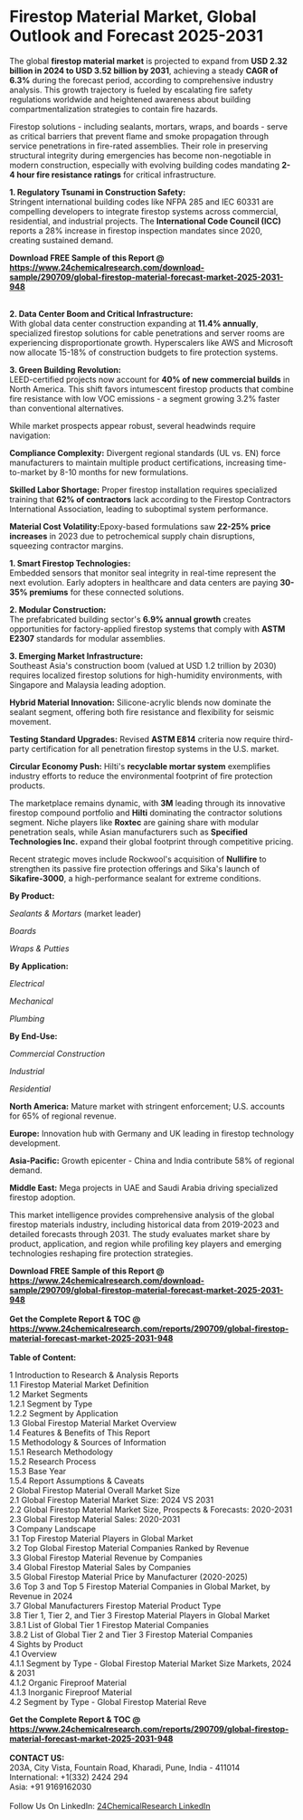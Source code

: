<h1>Firestop Material Market, Global Outlook and Forecast 2025-2031</h1><p>The global <strong>firestop material market</strong> is projected to expand from <strong>USD 2.32 billion in 2024 to USD 3.52 billion by 2031</strong>, achieving a steady <strong>CAGR of 6.3%</strong> during the forecast period, according to comprehensive industry analysis. This growth trajectory is fueled by escalating fire safety regulations worldwide and heightened awareness about building compartmentalization strategies to contain fire hazards.</p><p>Firestop solutions - including sealants, mortars, wraps, and boards - serve as critical barriers that prevent flame and smoke propagation through service penetrations in fire-rated assemblies. Their role in preserving structural integrity during emergencies has become non-negotiable in modern construction, especially with evolving building codes mandating <strong>2-4 hour fire resistance ratings</strong> for critical infrastructure.</p><p><strong>1. Regulatory Tsunami in Construction Safety:</strong><br>
Stringent international building codes like NFPA 285 and IEC 60331 are compelling developers to integrate firestop systems across commercial, residential, and industrial projects. The <strong>International Code Council (ICC)</strong> reports a 28% increase in firestop inspection mandates since 2020, creating sustained demand.</p><div><b>Download FREE Sample of this Report @ 
            <a href="https://www.24chemicalresearch.com/download-sample/290709/global-firestop-material-forecast-market-2025-2031-948">
            https://www.24chemicalresearch.com/download-sample/290709/global-firestop-material-forecast-market-2025-2031-948</a></b></div><br><p><strong>2. Data Center Boom and Critical Infrastructure:</strong><br>
With global data center construction expanding at <strong>11.4% annually</strong>, specialized firestop solutions for cable penetrations and server rooms are experiencing disproportionate growth. Hyperscalers like AWS and Microsoft now allocate 15-18% of construction budgets to fire protection systems.</p><p><strong>3. Green Building Revolution:</strong><br>
LEED-certified projects now account for <strong>40% of new commercial builds</strong> in North America. This shift favors intumescent firestop products that combine fire resistance with low VOC emissions - a segment growing 3.2% faster than conventional alternatives.</p><p>While market prospects appear robust, several headwinds require navigation:</p><p><strong>Compliance Complexity:</strong> Divergent regional standards (UL vs. EN) force manufacturers to maintain multiple product certifications, increasing time-to-market by 8-10 months for new formulations.</p><p><strong>Skilled Labor Shortage:</strong> Proper firestop installation requires specialized training that <strong>62% of contractors</strong> lack according to the Firestop Contractors International Association, leading to suboptimal system performance.</p><p><strong>Material Cost Volatility:</strong>Epoxy-based formulations saw <strong>22-25% price increases</strong> in 2023 due to petrochemical supply chain disruptions, squeezing contractor margins.</p><p><strong>1. Smart Firestop Technologies:</strong><br>
Embedded sensors that monitor seal integrity in real-time represent the next evolution. Early adopters in healthcare and data centers are paying <strong>30-35% premiums</strong> for these connected solutions.</p><p><strong>2. Modular Construction:</strong><br>
The prefabricated building sector's <strong>6.9% annual growth</strong> creates opportunities for factory-applied firestop systems that comply with <strong>ASTM E2307</strong> standards for modular assemblies.</p><p><strong>3. Emerging Market Infrastructure:</strong><br>
Southeast Asia's construction boom (valued at USD 1.2 trillion by 2030) requires localized firestop solutions for high-humidity environments, with Singapore and Malaysia leading adoption.</p><p><strong>Hybrid Material Innovation:</strong> Silicone-acrylic blends now dominate the sealant segment, offering both fire resistance and flexibility for seismic movement.</p><p><strong>Testing Standard Upgrades:</strong> Revised <strong>ASTM E814</strong> criteria now require third-party certification for all penetration firestop systems in the U.S. market.</p><p><strong>Circular Economy Push:</strong>  Hilti's <strong>recyclable mortar system</strong> exemplifies industry efforts to reduce the environmental footprint of fire protection products.</p><p>The marketplace remains dynamic, with <strong>3M</strong> leading through its innovative firestop compound portfolio and <strong>Hilti</strong> dominating the contractor solutions segment. Niche players like <strong>Roxtec</strong> are gaining share with modular penetration seals, while Asian manufacturers such as <strong>Specified Technologies Inc.</strong> expand their global footprint through competitive pricing.</p><p>Recent strategic moves include Rockwool's acquisition of <strong>Nullifire</strong> to strengthen its passive fire protection offerings and Sika's launch of <strong>Sikafire-3000</strong>, a high-performance sealant for extreme conditions.</p><p><strong>By Product:</strong></p><p><em>Sealants &amp; Mortars</em> (market leader)</p><p><em>Boards</em></p><p><em>Wraps &amp; Putties</em></p><p><strong>By Application:</strong></p><p><em>Electrical</em></p><p><em>Mechanical</em></p><p><em>Plumbing</em></p><p><strong>By End-Use:</strong></p><p><em>Commercial Construction</em></p><p><em>Industrial</em></p><p><em>Residential</em></p><p><strong>North America:</strong> Mature market with stringent enforcement; U.S. accounts for 65% of regional revenue.</p><p><strong>Europe:</strong> Innovation hub with Germany and UK leading in firestop technology development.</p><p><strong>Asia-Pacific:</strong> Growth epicenter - China and India contribute 58% of regional demand.</p><p><strong>Middle East:</strong> Mega projects in UAE and Saudi Arabia driving specialized firestop adoption.</p><p>This market intelligence provides comprehensive analysis of the global firestop materials industry, including historical data from 2019-2023 and detailed forecasts through 2031. The study evaluates market share by product, application, and region while profiling key players and emerging technologies reshaping fire protection strategies.</p><div><b>Download FREE Sample of this Report @ 
            <a href="https://www.24chemicalresearch.com/download-sample/290709/global-firestop-material-forecast-market-2025-2031-948">
            https://www.24chemicalresearch.com/download-sample/290709/global-firestop-material-forecast-market-2025-2031-948</a></b></div><br><div><b>Get the Complete Report & TOC @ 
            <a href="https://www.24chemicalresearch.com/reports/290709/global-firestop-material-forecast-market-2025-2031-948">
            https://www.24chemicalresearch.com/reports/290709/global-firestop-material-forecast-market-2025-2031-948</a></b></div><br>
            <b>Table of Content:</b><p>1 Introduction to Research & Analysis Reports<br />
 1.1 Firestop Material Market Definition<br />
 1.2 Market Segments<br />
 1.2.1 Segment by Type<br />
 1.2.2 Segment by Application<br />
 1.3 Global Firestop Material Market Overview<br />
 1.4 Features & Benefits of This Report<br />
 1.5 Methodology & Sources of Information<br />
 1.5.1 Research Methodology<br />
 1.5.2 Research Process<br />
 1.5.3 Base Year<br />
 1.5.4 Report Assumptions & Caveats<br />
2 Global Firestop Material Overall Market Size<br />
 2.1 Global Firestop Material Market Size: 2024 VS 2031<br />
 2.2 Global Firestop Material Market Size, Prospects & Forecasts: 2020-2031<br />
 2.3 Global Firestop Material Sales: 2020-2031<br />
3 Company Landscape<br />
 3.1 Top Firestop Material Players in Global Market<br />
 3.2 Top Global Firestop Material Companies Ranked by Revenue<br />
 3.3 Global Firestop Material Revenue by Companies<br />
 3.4 Global Firestop Material Sales by Companies<br />
 3.5 Global Firestop Material Price by Manufacturer (2020-2025)<br />
 3.6 Top 3 and Top 5 Firestop Material Companies in Global Market, by Revenue in 2024<br />
 3.7 Global Manufacturers Firestop Material Product Type<br />
 3.8 Tier 1, Tier 2, and Tier 3 Firestop Material Players in Global Market<br />
 3.8.1 List of Global Tier 1 Firestop Material Companies<br />
 3.8.2 List of Global Tier 2 and Tier 3 Firestop Material Companies<br />
4 Sights by Product<br />
 4.1 Overview<br />
 4.1.1 Segment by Type - Global Firestop Material Market Size Markets, 2024 & 2031<br />
 4.1.2 Organic Fireproof Material<br />
 4.1.3 Inorganic Fireproof Material<br />
 4.2 Segment by Type - Global Firestop Material Reve</p><div><b>Get the Complete Report & TOC @ 
            <a href="https://www.24chemicalresearch.com/reports/290709/global-firestop-material-forecast-market-2025-2031-948">
            https://www.24chemicalresearch.com/reports/290709/global-firestop-material-forecast-market-2025-2031-948</a></b></div><br><b>CONTACT US:</b><br>
            203A, City Vista, Fountain Road, Kharadi, Pune, India - 411014<br>
            International: +1(332) 2424 294<br>
            Asia: +91 9169162030 <br><br>
            Follow Us On LinkedIn: <a href="https://www.linkedin.com/company/24chemicalresearch/">24ChemicalResearch LinkedIn</a>